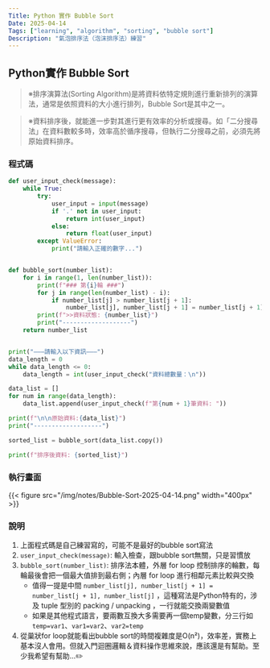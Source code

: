 ```yaml
---
Title: Python 實作 Bubble Sort
Date: 2025-04-14
Tags: ["learning", "algorithm", "sorting", "bubble sort"]
Description: "氣泡排序法（泡沫排序法）練習"
---
```


## Python實作 Bubble Sort

> ※排序演算法(Sorting Algorithm)是將資料依特定規則進行重新排列的演算法，通常是依照資料的大小進行排列，Bubble Sort是其中之一。

> ※資料排序後，就能進一步對其進行更有效率的分析或搜尋。如「二分搜尋法」在資料數較多時，效率高於循序搜尋，但執行二分搜尋之前，必須先將原始資料排序。


### 程式碼
```py
def user_input_check(message):
    while True:
        try:
            user_input = input(message)
            if '.' not in user_input:
                return int(user_input)
            else:
                return float(user_input)
        except ValueError:
            print("請輸入正確的數字...")


def bubble_sort(number_list):
    for i in range(1, len(number_list)):
        print(f"### 第{i}輪 ###")
        for j in range(len(number_list) - i):
            if number_list[j] > number_list[j + 1]:
                number_list[j], number_list[j + 1] = number_list[j + 1], number_list[j]
        print(f">>資料狀態: {number_list}")
        print("-------------------")
    return number_list


print("———請輸入以下資訊———")
data_length = 0
while data_length <= 0:
    data_length = int(user_input_check("資料總數量：\n"))

data_list = []
for num in range(data_length):
    data_list.append(user_input_check(f"第{num + 1}筆資料: "))

print(f"\n\n原始資料:{data_list}")
print("-------------------")

sorted_list = bubble_sort(data_list.copy())

print(f"排序後資料: {sorted_list}")
```
### 執行畫面
{{< figure src="/img/notes/Bubble-Sort-2025-04-14.png" width="400px" >}}


### 說明
1. 上面程式碼是自己練習寫的，可能不是最好的bubble sort寫法
2. `user_input_check(message)`: 輸入檢查，跟bubble sort無關，只是習慣放
3. `bubble_sort(number_list)`: 排序法本體，外層 for loop 控制排序的輪數，每輪最後會把一個最大值排到最右側；內層 for loop 進行相鄰元素比較與交換
   + 值得一提是中間 `number_list[j], number_list[j + 1] = number_list[j + 1], number_list[j]` ，這種寫法是Python特有的，涉及 tuple 型別的 packing / unpacking ，一行就能交換兩變數值
   + 如果是其他程式語言，要兩數互換大多需要再一個temp變數，分三行如 `temp=var1`、`var1=var2`、`var2=temp`
4. 從巢狀for loop就能看出bubble sort的時間複雜度是O(n²)，效率差，實務上基本沒人會用。但就入門迴圈邏輯＆資料操作思維來說，應該還是有幫助。至少我希望有幫助...✏️